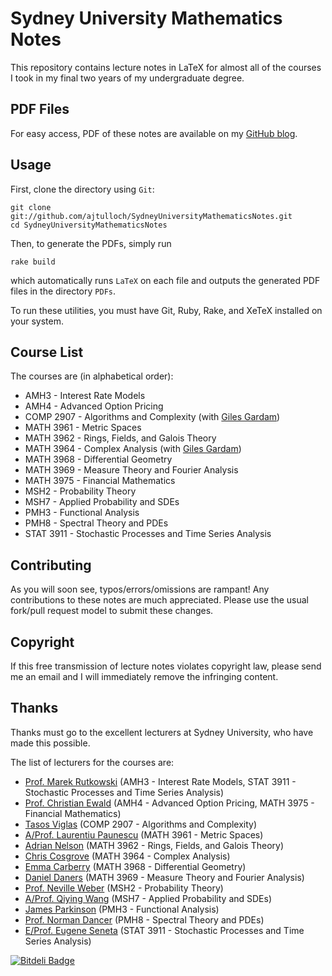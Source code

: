 Sydney University Mathematics Notes
===================================

This repository contains lecture notes in LaTeX for almost all of the courses I took in my final two years of my undergraduate degree. 

PDF Files
---------

For easy access, PDF of these notes are available on my [GitHub blog](http://ajtulloch.github.com/2011/mathematics-lecture-notes/).

Usage
-----

First, clone the directory using `Git`:

    git clone git://github.com/ajtulloch/SydneyUniversityMathematicsNotes.git 
    cd SydneyUniversityMathematicsNotes

Then, to generate the PDFs, simply run 
    
    rake build

which automatically runs `LaTeX` on each file and outputs the generated PDF files in the directory `PDFs`.

To run these utilities, you must have Git, Ruby, Rake, and XeTeX installed on your system.

Course List
------------

The courses are (in alphabetical order):

* AMH3 - Interest Rate Models
* AMH4 - Advanced Option Pricing
* COMP 2907 - Algorithms and Complexity (with [Giles Gardam](https://github.com/gilesgardam))
* MATH 3961 - Metric Spaces
* MATH 3962 - Rings, Fields, and Galois Theory 
* MATH 3964 - Complex Analysis (with [Giles Gardam](https://github.com/gilesgardam))
* MATH 3968 - Differential Geometry
* MATH 3969 - Measure Theory and Fourier Analysis
* MATH 3975 - Financial Mathematics
* MSH2 - Probability Theory
* MSH7 - Applied Probability and SDEs
* PMH3 - Functional Analysis
* PMH8 - Spectral Theory and PDEs
* STAT 3911 - Stochastic Processes and Time Series Analysis

Contributing
------------

As you will soon see, typos/errors/omissions are rampant!  Any contributions to these notes are much appreciated.  Please use the usual fork/pull request model to submit these changes.

Copyright
---------

If this free transmission of lecture notes violates copyright law, please send me an email and I will immediately remove the infringing content.

Thanks
------

Thanks must go to the excellent lecturers at Sydney University, who have made this possible.

The list of lecturers for the courses are:

* [Prof. Marek Rutkowski](http://www.maths.usyd.edu.au/ut/people?who=M_Rutkowski) (AMH3 - Interest Rate Models, STAT 3911 - Stochastic Processes and Time Series Analysis)
* [Prof. Christian Ewald](http://www.maths.usyd.edu.au/ut/people?who=CO_Ewald) (AMH4 - Advanced Option Pricing, MATH 3975 - Financial Mathematics)
* [Tasos Viglas](http://sydney.edu.au/engineering/it/~tasos/) (COMP 2907 - Algorithms and Complexity)
* [A/Prof. Laurentiu Paunescu](http://www.maths.usyd.edu.au/ut/people?who=L_Paunescu) (MATH 3961 - Metric Spaces)
* [Adrian Nelson](http://www.maths.usyd.edu.au/ut/people?who=AM_Nelson) (MATH 3962 - Rings, Fields, and Galois Theory)
* [Chris Cosgrove](http://www.maths.usyd.edu.au/ut/people?who=CM_Cosgrove) (MATH 3964 - Complex Analysis)
* [Emma Carberry](http://www.maths.usyd.edu.au/ut/people?who=EE_Carberry) (MATH 3968 - Differential Geometry)
* [Daniel Daners](http://www.maths.usyd.edu.au/ut/people?who=D_Daners) (MATH 3969 - Measure Theory and Fourier Analysis)
* [Prof. Neville Weber](http://www.maths.usyd.edu.au/ut/people?who=NC_Weber) (MSH2 - Probability Theory)
* [A/Prof. Qiying Wang](http://www.maths.usyd.edu.au/ut/people?who=Q_Wang)	(MSH7 - Applied Probability and SDEs)
* [James Parkinson](http://www.maths.usyd.edu.au/ut/people?who=JW_Parkinson) (PMH3 - Functional Analysis)
* [Prof. Norman Dancer](http://www.maths.usyd.edu.au/ut/people?who=EN_Dancer) (PMH8 - Spectral Theory and PDEs)
* [E/Prof. Eugene Seneta](http://www.maths.usyd.edu.au/ut/people?who=E_Seneta) (STAT 3911 - Stochastic Processes and Time Series Analysis)




[![Bitdeli Badge](https://d2weczhvl823v0.cloudfront.net/ajtulloch/sydneyuniversitymathematicsnotes/trend.png)](https://bitdeli.com/free "Bitdeli Badge")


